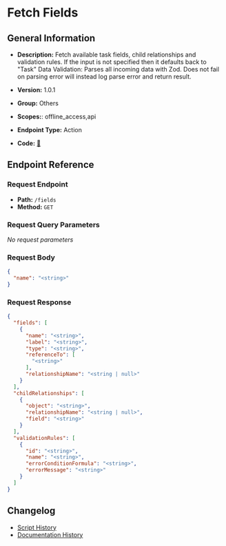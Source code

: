 # Fetch Fields

## General Information

- **Description:** Fetch available task fields, child relationships and validation rules. If the input is not specified then it defaults back to "Task"
Data Validation: Parses all incoming data with Zod. Does not fail on parsing error will instead log parse error and return result.

- **Version:** 1.0.1
- **Group:** Others
- **Scopes:**: offline_access,api
- **Endpoint Type:** Action
- **Code:** [🔗](https://github.com/NangoHQ/integration-templates/tree/main/integrations/salesforce-sandbox/actions/fetch-fields.ts)


## Endpoint Reference

### Request Endpoint

- **Path:** `/fields`
- **Method:** `GET`

### Request Query Parameters

_No request parameters_

### Request Body

```json
{
  "name": "<string>"
}
```

### Request Response

```json
{
  "fields": [
    {
      "name": "<string>",
      "label": "<string>",
      "type": "<string>",
      "referenceTo": [
        "<string>"
      ],
      "relationshipName": "<string | null>"
    }
  ],
  "childRelationships": [
    {
      "object": "<string>",
      "relationshipName": "<string | null>",
      "field": "<string>"
    }
  ],
  "validationRules": [
    {
      "id": "<string>",
      "name": "<string>",
      "errorConditionFormula": "<string>",
      "errorMessage": "<string>"
    }
  ]
}
```

## Changelog

- [Script History](https://github.com/NangoHQ/integration-templates/commits/main/integrations/salesforce-sandbox/actions/fetch-fields.ts)
- [Documentation History](https://github.com/NangoHQ/integration-templates/commits/main/integrations/salesforce-sandbox/actions/fetch-fields.md)

<!-- END  GENERATED CONTENT -->

